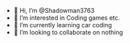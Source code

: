 - 👋 Hi, I’m @Shadowman3763
- 👀 I’m interested in Coding games etc.
- 🌱 I’m currently learning car coding
- 💞️ I’m looking to collaborate on nothing

<!---
Shadowman3763/Shadowman3763 is a ✨ special ✨ repository because its `README.md` (this file) appears on your GitHub profile.
You can click the Preview link to take a look at your changes.
--->
